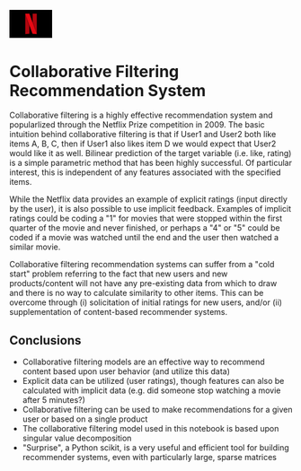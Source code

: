 <p align="left">
  <img width = 15% height = 15% src="https://github.com/johnleraas/Collaborative-Filtering-NFLX/blob/main/docs/netflixlogo.jpg">
</p>

# Collaborative Filtering Recommendation System

Collaborative filtering is a highly effective recommendation system and popularlized through the Netflix Prize competition in 2009. The basic intuition behind collaborative filtering is that if User1 and User2 both like items A, B, C, then if User1 also likes item D we would expect that User2 would like it as well. Bilinear prediction of the target variable (i.e. like, rating) is a simple parametric method that has been highly successful. Of particular interest, this is independent of any features associated with the specified items.

While the Netflix data provides an example of explicit ratings (input directly by the user), it is also possible to use implicit feedback. Examples of implicit ratings could be coding a "1" for movies that were stopped within the first quarter of the movie and never finished, or perhaps a "4" or "5" could be coded if a movie was watched until the end and the user then watched a similar movie. 

Collaborative filtering recommendation systems can suffer from a "cold start" problem referring to the fact that new users and new products/content will not have any pre-existing data from which to draw and there is no way to calculate similarity to other items. This can be overcome through (i) solicitation of initial ratings for new users, and/or (ii) supplementation of content-based recommender systems. 


## Conclusions

* Collaborative filtering models are an effective way to recommend content based upon user behavior (and utilize this data)
* Explicit data can be utilized (user ratings), though features can also be calculated with implicit data (e.g. did someone stop watching a movie after 5 minutes?)
* Collaborative filtering can be used to make recommendations for a given user or based on a single product
* The collaborative filtering model used in this notebook is based upon singular value decomposition
* "Surprise", a Python scikit, is a very useful and efficient tool for building recommender systems, even with particularly large, sparse matrices
